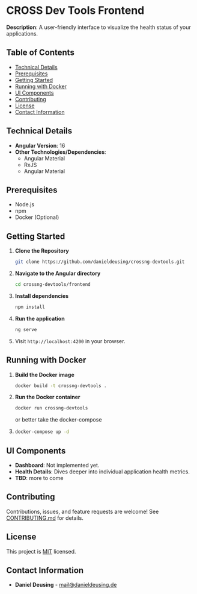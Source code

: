 # CROSS Dev Tools Frontend

**Description**: A user-friendly interface to visualize the health status of your applications.

## Table of Contents

- [Technical Details](#technical-details)
- [Prerequisites](#prerequisites)
- [Getting Started](#getting-started)
- [Running with Docker](#running-with-docker)
- [UI Components](#ui-components)
- [Contributing](#contributing)
- [License](#license)
- [Contact Information](#contact-information)

## Technical Details

- **Angular Version**: 16
- **Other Technologies/Dependencies**:
    - Angular Material
    - RxJS
    - Angular Material

## Prerequisites

- Node.js
- npm
- Docker (Optional)

## Getting Started

1. **Clone the Repository**

    ```bash
    git clone https://github.com/danieldeusing/crossng-devtools.git
    ```

2. **Navigate to the Angular directory**

    ```bash
    cd crossng-devtools/frontend
    ```

3. **Install dependencies**

    ```bash
    npm install
    ```

4. **Run the application**

    ```bash
    ng serve
    ```

5. Visit `http://localhost:4200` in your browser.

## Running with Docker


1. **Build the Docker image**

    ```bash
    docker build -t crossng-devtools .
    ```

2. **Run the Docker container**

    ```bash
    docker run crossng-devtools
    ```

    or better take the docker-compose
3. 
    ```bash
    docker-compose up -d
    ```

## UI Components

- **Dashboard**: Not implemented yet.
- **Health Details**: Dives deeper into individual application health metrics.
- **TBD**: more to come

## Contributing

Contributions, issues, and feature requests are welcome! See [CONTRIBUTING.md](../CONTRIBUTING.md) for details.

## License

This project is [MIT](LICENSE) licensed.

## Contact Information

- **Daniel Deusing** - mail@danieldeusing.de
